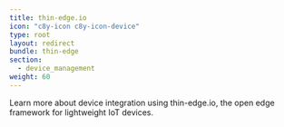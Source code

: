 ```yaml
---
title: thin-edge.io
icon: "c8y-icon c8y-icon-device"
type: root
layout: redirect
bundle: thin-edge
section:
  - device_management
weight: 60
---
```


Learn more about device integration using thin-edge.io, the open edge framework for lightweight IoT devices.
